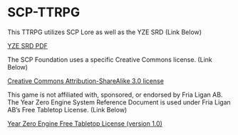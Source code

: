 # SCP-TTRPG

This TTRPG utilizes SCP Lore as well as the YZE SRD (Link Below)

<a href="https://freeleaguepublishing.com/wp-content/uploads/2023/03/YZE-Standard-Reference-Document.pdf"> YZE SRD PDF </a>

The SCP Foundation uses a specific Creative Commons license. (Link Below)

<a href="https://creativecommons.org/licenses/by-sa/3.0/deed.en">Creative Commons Attribution-ShareAlike 3.0 license</a>


This game is not affiliated with, sponsored, or endorsed by Fria Ligan AB. The Year Zero Engine System Reference Document is used under Fria Ligan AB’s Free Tabletop License. (Link Below)

<a href="https://freeleaguepublishing.com/wp-content/uploads/2023/03/Year-Zero-Engine-License-Agreement.pdf">Year Zero Engine Free Tabletop License (version 1.0)</a>
